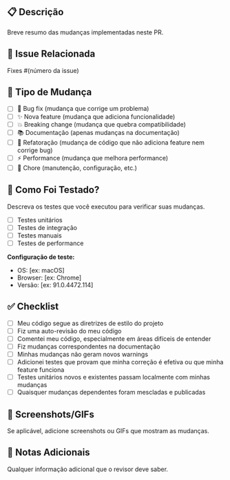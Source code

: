 ## 📋 Descrição
Breve resumo das mudanças implementadas neste PR.

## 🔗 Issue Relacionada
Fixes #(número da issue)

## 🧪 Tipo de Mudança
- [ ] 🐛 Bug fix (mudança que corrige um problema)
- [ ] ✨ Nova feature (mudança que adiciona funcionalidade)
- [ ] 💥 Breaking change (mudança que quebra compatibilidade)
- [ ] 📚 Documentação (apenas mudanças na documentação)
- [ ] 🔧 Refatoração (mudança de código que não adiciona feature nem corrige bug)
- [ ] ⚡ Performance (mudança que melhora performance)
- [ ] 🧹 Chore (manutenção, configuração, etc.)

## 🚀 Como Foi Testado?
Descreva os testes que você executou para verificar suas mudanças.

- [ ] Testes unitários
- [ ] Testes de integração
- [ ] Testes manuais
- [ ] Testes de performance

**Configuração de teste:**
- OS: [ex: macOS]
- Browser: [ex: Chrome]
- Versão: [ex: 91.0.4472.114]

## ✅ Checklist
- [ ] Meu código segue as diretrizes de estilo do projeto
- [ ] Fiz uma auto-revisão do meu código
- [ ] Comentei meu código, especialmente em áreas difíceis de entender
- [ ] Fiz mudanças correspondentes na documentação
- [ ] Minhas mudanças não geram novos warnings
- [ ] Adicionei testes que provam que minha correção é efetiva ou que minha feature funciona
- [ ] Testes unitários novos e existentes passam localmente com minhas mudanças
- [ ] Quaisquer mudanças dependentes foram mescladas e publicadas

## 📸 Screenshots/GIFs
Se aplicável, adicione screenshots ou GIFs que mostram as mudanças.

## 📝 Notas Adicionais
Qualquer informação adicional que o revisor deve saber. 